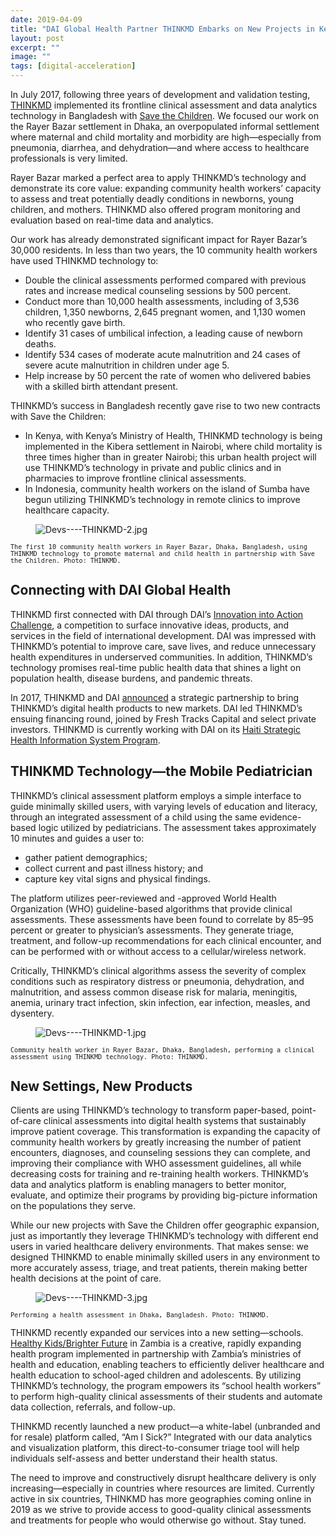 ```yaml
---
date: 2019-04-09
title: "DAI Global Health Partner THINKMD Embarks on New Projects in Kenya and Indonesia with Save the Children"
layout: post
excerpt: ""
image: ""
tags: [digital-acceleration]
---
```

<p>In July 2017, following three years of development and validation testing, <a href="http://www.thinkmd.org/">THINKMD</a> implemented its frontline clinical assessment and data analytics technology in Bangladesh with <a href="https://bangladesh.savethechildren.net/">Save the Children</a>. We focused our work on the Rayer Bazar settlement in Dhaka, an overpopulated informal settlement where maternal and child mortality and morbidity are high—especially from pneumonia, diarrhea, and dehydration—and where access to healthcare professionals is very limited.</p><p>Rayer Bazar marked a perfect area to apply THINKMD’s technology and demonstrate its core value: expanding community health workers’ capacity to assess and treat potentially deadly conditions in newborns, young children, and mothers. THINKMD also offered program monitoring and evaluation based on real-time data and analytics.</p><p>Our work has already demonstrated significant impact for Rayer Bazar’s 30,000 residents. In less than two years, the 10 community health workers have used THINKMD technology to:</p><ul><li>Double the clinical assessments performed compared with previous rates and increase medical counseling sessions by 500 percent.</li><li>Conduct more than 10,000 health assessments, including of 3,536 children, 1,350 newborns, 2,645 pregnant women, and 1,130 women who recently gave birth.</li><li>Identify 31 cases of umbilical infection, a leading cause of newborn deaths.</li><li>Identify 534 cases of moderate acute malnutrition and 24 cases of severe acute malnutrition in children under age 5.</li><li>Help increase by 50 percent the rate of women who delivered babies with a skilled birth attendant present.</li></ul><p>THINKMD’s success in Bangladesh recently gave rise to two new contracts with Save the Children:</p><ul><li>In Kenya, with Kenya’s Ministry of Health, THINKMD technology is being implemented in the Kibera settlement in Nairobi, where child mortality is three times higher than in greater Nairobi; this urban health project will use THINKMD’s technology in private and public clinics and in pharmacies to improve frontline clinical assessments.</li><li>In Indonesia, community health workers on the island of Sumba have begun utilizing THINKMD’s technology in remote clinics to improve healthcare capacity.</li></ul><figure class="kg-card kg-image-card"><img src="https://pubs.ghost.io/uploads/Devs----THINKMD-2.jpg" class="kg-image" alt="Devs----THINKMD-2.jpg" loading="lazy"></figure><p><code><code>The first 10 community health workers in Rayer Bazar, Dhaka, Bangladesh, using THINKMD technology to promote maternal and child health in partnership with Save the Children. Photo: THINKMD.</code></code></p><h2 id="connecting-with-dai-global-health">Connecting with DAI Global Health</h2><p>THINKMD first connected with DAI through DAI’s <a href="https://www.dai.com/news/innovation-action-challenge-winners-chosen">Innovation into Action Challenge</a>, a competition to surface innovative ideas, products, and services in the field of international development. DAI was impressed with THINKMD’s potential to improve care, save lives, and reduce unnecessary health expenditures in underserved communities. In addition, THINKMD’s technology promises real-time public health data that shines a light on population health, disease burdens, and pandemic threats.</p><p>In 2017, THINKMD and DAI <a href="https://www.dai.com/news/dai-invests-in-thinkmds-clinical-assessment-technology">announced</a> a strategic partnership to bring THINKMD’s digital health products to new markets. DAI led THINKMD’s ensuing financing round, joined by Fresh Tracks Capital and select private investors. THINKMD is currently working with DAI on its <a href="https://www.dai.com/our-work/projects/haiti-strategic-health-information-system-his-program">Haiti Strategic Health Information System Program</a>.</p><h2 id="thinkmd-technology-the-mobile-pediatrician">THINKMD Technology—the Mobile Pediatrician</h2><p>THINKMD’s clinical assessment platform employs a simple interface to guide minimally skilled users, with varying levels of education and literacy, through an integrated assessment of a child using the same evidence-based logic utilized by pediatricians. The assessment takes approximately 10 minutes and guides a user to:</p><ul><li>gather patient demographics;</li><li>collect current and past illness history; and</li><li>capture key vital signs and physical findings.</li></ul><p>The platform utilizes peer-reviewed and -approved World Health Organization (WHO) guideline-based algorithms that provide clinical assessments. These assessments have been found to correlate by 85–95 percent or greater to physician’s assessments. They generate triage, treatment, and follow-up recommendations for each clinical encounter, and can be performed with or without access to a cellular/wireless network.</p><p>Critically, THINKMD’s clinical algorithms assess the severity of complex conditions such as respiratory distress or pneumonia, dehydration, and malnutrition, and assess common disease risk for malaria, meningitis, anemia, urinary tract infection, skin infection, ear infection, measles, and dysentery.</p><figure class="kg-card kg-image-card"><img src="https://pubs.ghost.io/uploads/Devs----THINKMD-1.jpg" class="kg-image" alt="Devs----THINKMD-1.jpg" loading="lazy"></figure><p><code><code>Community health worker in Rayer Bazar, Dhaka, Bangladesh, performing a clinical assessment using THINKMD technology. Photo: THINKMD.</code></code></p><h2 id="new-settings-new-products">New Settings, New Products</h2><p>Clients are using THINKMD’s technology to transform paper-based, point-of-care clinical assessments into digital health systems that sustainably improve patient coverage. This transformation is expanding the capacity of community health workers by greatly increasing the number of patient encounters, diagnoses, and counseling sessions they can complete, and improving their compliance with WHO assessment guidelines, all while decreasing costs for training and re-training health workers. THINKMD’s data and analytics platform is enabling managers to better monitor, evaluate, and optimize their programs by providing big-picture information on the populations they serve.</p><p>While our new projects with Save the Children offer geographic expansion, just as importantly they leverage THINKMD’s technology with different end users in varied healthcare delivery environments. That makes sense: we designed THINKMD to enable minimally skilled users in any environment to more accurately assess, triage, and treat patients, therein making better health decisions at the point of care.</p><figure class="kg-card kg-image-card"><img src="https://pubs.ghost.io/uploads/Devs----THINKMD-3.jpg" class="kg-image" alt="Devs----THINKMD-3.jpg" loading="lazy"></figure><p><code><code>Performing a health assessment in Dhaka, Bangladesh. Photo: THINKMD.</code></code></p><p>THINKMD recently expanded our services into a new setting—schools. <a href="https://nam03.safelinks.protection.outlook.com/?url=https%3A%2F%2Fwww.healthykidsbrighterfuture.org%2F&amp;data=01%7C01%7CChuck_Coon%40dai.com%7C71467e3e64a142323bb408d6bdf67bf9%7C7107113de20b4c20a4ce553cabbf686d%7C0&amp;sdata=ZA6F11k90i%2FJ9enCEPmCBYOPwMgivj9udHbFvylNeCY%3D&amp;reserved=0">Healthy Kids/Brighter Future</a> in Zambia is a creative, rapidly expanding health program implemented in partnership with Zambia’s ministries of health and education, enabling teachers to efficiently deliver healthcare and health education to school-aged children and adolescents. By utilizing THINKMD’s technology, the program empowers its “school health workers” to perform high-quality clinical assessments of their students and automate data collection, referrals, and follow-up.</p><p>THINKMD recently launched a new product—a white-label (unbranded and for resale) platform called, “Am I Sick?” Integrated with our data analytics and visualization platform, this direct-to-consumer triage tool will help individuals self-assess and better understand their health status.</p><p>The need to improve and constructively disrupt healthcare delivery is only increasing—especially in countries where resources are limited. Currently active in six countries, THINKMD has more geographies coming online in 2019 as we strive to provide access to good-quality clinical assessments and treatments for people who would otherwise go without. Stay tuned.</p>
  